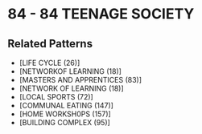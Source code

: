 # 84 - 84 TEENAGE SOCIETY

## Related Patterns

- [LIFE CYCLE (26)]
- [NETWORKOF LEARNING (18)]
- [MASTERS AND APPRENTICES (83)]
- [NETWORK OF LEARNING (18)]
- [LOCAL SPORTS (72)]
- [COMMUNAL EATING (147)]
- [HOME WORKSH0PS (157)]
- [BUILDING COMPLEX (95)]
